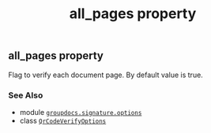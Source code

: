 ﻿---
title: all_pages property
second_title: GroupDocs.Signature for Python via .NET API References
description: 
type: docs
url: /python-net/groupdocs.signature.options/qrcodeverifyoptions/all_pages/
is_root: false
weight: 30
---

## all_pages property


Flag to verify each document page. By default value is true.

### See Also
* module [`groupdocs.signature.options`](../../)
* class [`QrCodeVerifyOptions`](/signature/python-net/groupdocs.signature.options/qrcodeverifyoptions)
